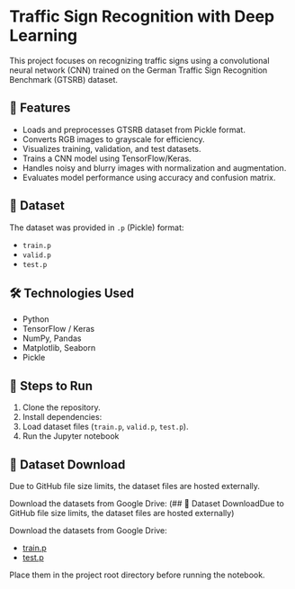 # Traffic Sign Recognition with Deep Learning

This project focuses on recognizing traffic signs using a convolutional neural network (CNN) trained on the German Traffic Sign Recognition Benchmark (GTSRB) dataset.

## 🚀 Features
- Loads and preprocesses GTSRB dataset from Pickle format.
- Converts RGB images to grayscale for efficiency.
- Visualizes training, validation, and test datasets.
- Trains a CNN model using TensorFlow/Keras.
- Handles noisy and blurry images with normalization and augmentation.
- Evaluates model performance using accuracy and confusion matrix.

## 📁 Dataset
The dataset was provided in `.p` (Pickle) format:
- `train.p`
- `valid.p`
- `test.p`

## 🛠️ Technologies Used
- Python
- TensorFlow / Keras
- NumPy, Pandas
- Matplotlib, Seaborn
- Pickle

## 🧪 Steps to Run

1. Clone the repository.
2. Install dependencies:
3. Load dataset files (`train.p`, `valid.p`, `test.p`).
4. Run the Jupyter notebook

## 📁 Dataset Download
Due to GitHub file size limits, the dataset files are hosted externally.

Download the datasets from Google Drive:
(## 📁 Dataset DownloadDue to GitHub file size limits, the dataset files are hosted externally)

Download the datasets from Google Drive:
- [train.p](https://drive.google.com/file/d/1e1WP8_gG9jwqjewAyDjyUphYmDCNMFsy/view?usp=drivesdk)
- [test.p](https://drive.google.com/file/d/19DTS1ZZTFju23bjYx2fpLIMFFs7ANrz6/view?usp=drivesdk)

Place them in the project root directory before running the notebook.
